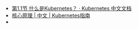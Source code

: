 - [第1.1节  什么是Kubernetes？ · Kubernetes 中文文档](https://hardocs.com/d/kubernetes/002-whatisk8s.html)
- [核心原理 | 中文 | Kubernetes指南](https://kubernetes.feisky.xyz/concepts/index)
-